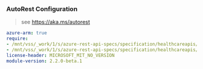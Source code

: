 ### AutoRest Configuration

> see https://aka.ms/autorest

``` yaml
azure-arm: true
require:
- /mnt/vss/_work/1/s/azure-rest-api-specs/specification/healthcareapis/resource-manager/readme.md
- /mnt/vss/_work/1/s/azure-rest-api-specs/specification/healthcareapis/resource-manager/readme.go.md
license-header: MICROSOFT_MIT_NO_VERSION
module-version: 2.2.0-beta.1
```